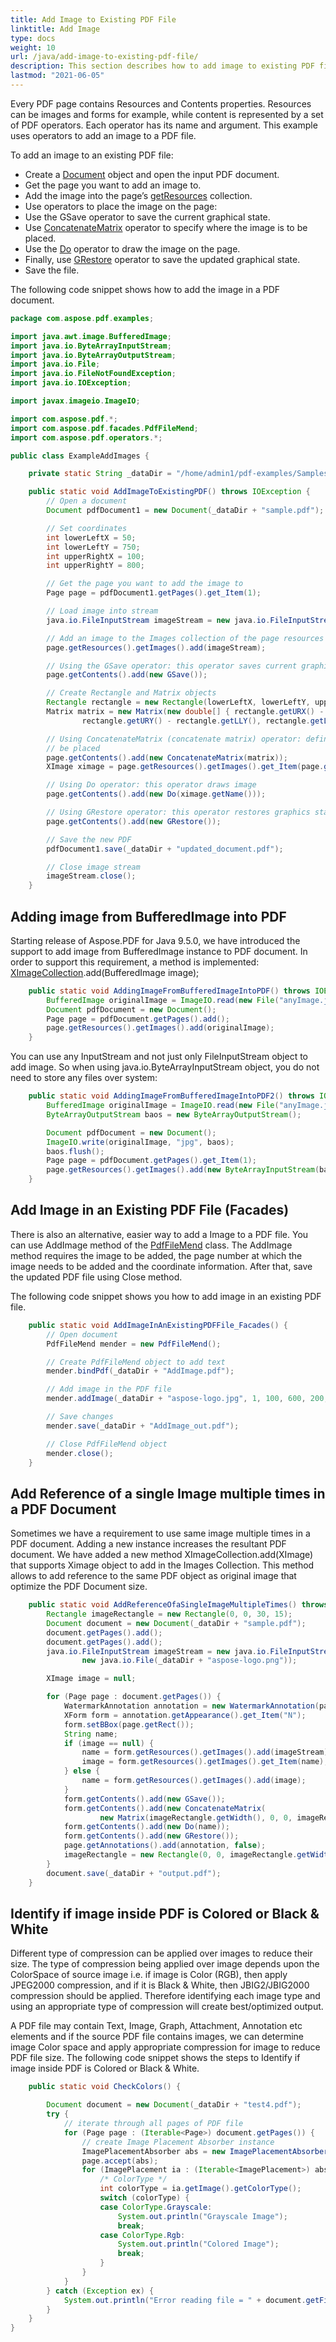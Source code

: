 ```yaml
---
title: Add Image to Existing PDF File 
linktitle: Add Image
type: docs
weight: 10
url: /java/add-image-to-existing-pdf-file/
description: This section describes how to add image to existing PDF file using Java library.
lastmod: "2021-06-05"
---
```


Every PDF page contains Resources and Contents properties. Resources can be images and forms for example, while content is represented by a set of PDF operators. Each operator has its name and argument. This example uses operators to add an image to a PDF file.

To add an image to an existing PDF file:

- Create a [Document](https://apireference.aspose.com/java/pdf/com.aspose.pdf/Document) object and open the input PDF document.
- Get the page you want to add an image to.
- Add the image into the page’s [getResources](https://apireference.aspose.com/java/pdf/com.aspose.pdf/Page#getResources--) collection.
- Use operators to place the image on the page:
- Use the GSave operator to save the current graphical state.
- Use [ConcatenateMatrix](https://apireference.aspose.com/pdf/java/com.aspose.pdf.operators.class-use/concatenatematrix) operator to specify where the image is to be placed.
- Use the [Do](https://apireference.aspose.com/pdf/java/com.aspose.pdf.operators/class-use/Do) operator to draw the image on the page.
- Finally, use [GRestore](https://apireference.aspose.com/pdf/java/com.aspose.pdf.operators.class-use/grestore) operator to save the updated graphical state.
- Save the file.

The following code snippet shows how to add the image in a PDF document.

```java
package com.aspose.pdf.examples;

import java.awt.image.BufferedImage;
import java.io.ByteArrayInputStream;
import java.io.ByteArrayOutputStream;
import java.io.File;
import java.io.FileNotFoundException;
import java.io.IOException;

import javax.imageio.ImageIO;

import com.aspose.pdf.*;
import com.aspose.pdf.facades.PdfFileMend;
import com.aspose.pdf.operators.*;

public class ExampleAddImages {

    private static String _dataDir = "/home/admin1/pdf-examples/Samples/";

    public static void AddImageToExistingPDF() throws IOException {
        // Open a document
        Document pdfDocument1 = new Document(_dataDir + "sample.pdf");

        // Set coordinates
        int lowerLeftX = 50;
        int lowerLeftY = 750;
        int upperRightX = 100;
        int upperRightY = 800;

        // Get the page you want to add the image to
        Page page = pdfDocument1.getPages().get_Item(1);

        // Load image into stream
        java.io.FileInputStream imageStream = new java.io.FileInputStream(new java.io.File(_dataDir + "logo.png"));

        // Add an image to the Images collection of the page resources
        page.getResources().getImages().add(imageStream);

        // Using the GSave operator: this operator saves current graphics state
        page.getContents().add(new GSave());

        // Create Rectangle and Matrix objects
        Rectangle rectangle = new Rectangle(lowerLeftX, lowerLeftY, upperRightX, upperRightY);
        Matrix matrix = new Matrix(new double[] { rectangle.getURX() - rectangle.getLLX(), 0, 0,
                rectangle.getURY() - rectangle.getLLY(), rectangle.getLLX(), rectangle.getLLY() });

        // Using ConcatenateMatrix (concatenate matrix) operator: defines how image must
        // be placed
        page.getContents().add(new ConcatenateMatrix(matrix));
        XImage ximage = page.getResources().getImages().get_Item(page.getResources().getImages().size());

        // Using Do operator: this operator draws image
        page.getContents().add(new Do(ximage.getName()));

        // Using GRestore operator: this operator restores graphics state
        page.getContents().add(new GRestore());

        // Save the new PDF
        pdfDocument1.save(_dataDir + "updated_document.pdf");

        // Close image stream
        imageStream.close();
    }
```

## Adding image from BufferedImage into PDF

Starting release of Aspose.PDF for Java 9.5.0, we have introduced the support to add image from BufferedImage instance to PDF document. In order to support this requirement, a method is implemented: [XImageCollection](https://apireference.aspose.com/pdf/java/com.aspose.pdf/classes/XImageCollection).add(BufferedImage image);

```java
    public static void AddingImageFromBufferedImageIntoPDF() throws IOException {
        BufferedImage originalImage = ImageIO.read(new File("anyImage.jpg"));
        Document pdfDocument = new Document();
        Page page = pdfDocument.getPages().add();
        page.getResources().getImages().add(originalImage);
    }
```
You can use any InputStream and not just only FileInputStream object to add image. So when using java.io.ByteArrayInputStream object, you do not need to store any files over system:

```java
    public static void AddingImageFromBufferedImageIntoPDF2() throws IOException {
        BufferedImage originalImage = ImageIO.read(new File("anyImage.jpg"));
        ByteArrayOutputStream baos = new ByteArrayOutputStream();

        Document pdfDocument = new Document();
        ImageIO.write(originalImage, "jpg", baos);
        baos.flush();
        Page page = pdfDocument.getPages().get_Item(1);
        page.getResources().getImages().add(new ByteArrayInputStream(baos.toByteArray()));
    }
```

## Add Image in an Existing PDF File (Facades)

There is also an alternative, easier way to add a Image to a PDF file. You can use AddImage method of the [PdfFileMend](https://apireference.aspose.com/pdf/java/com.aspose.pdf.facades/PdfFileMend) class. The AddImage method requires the image to be added, the page number at which the image needs to be added and the coordinate information. After that, save the updated PDF file using Close method. 

The following code snippet shows you how to add image in an existing PDF file.

```java
    public static void AddImageInAnExistingPDFFile_Facades() {
        // Open document
        PdfFileMend mender = new PdfFileMend();

        // Create PdfFileMend object to add text
        mender.bindPdf(_dataDir + "AddImage.pdf");

        // Add image in the PDF file
        mender.addImage(_dataDir + "aspose-logo.jpg", 1, 100, 600, 200, 700);

        // Save changes
        mender.save(_dataDir + "AddImage_out.pdf");

        // Close PdfFileMend object
        mender.close();
    }
```

## Add Reference of a single Image multiple times in a PDF Document

Sometimes we have a requirement to use same image multiple times in a PDF document. Adding a new instance increases the resultant PDF document. We have added a new method XImageCollection.add(XImage) that supports Ximage object to add in the Images Collection. This method allows to add reference to the same PDF object as original image that optimize the PDF Document size.

```java
    public static void AddReferenceOfaSingleImageMultipleTimes() throws FileNotFoundException {
        Rectangle imageRectangle = new Rectangle(0, 0, 30, 15);
        Document document = new Document(_dataDir + "sample.pdf");
        document.getPages().add();
        document.getPages().add();
        java.io.FileInputStream imageStream = new java.io.FileInputStream(
                new java.io.File(_dataDir + "aspose-logo.png"));

        XImage image = null;

        for (Page page : document.getPages()) {
            WatermarkAnnotation annotation = new WatermarkAnnotation(page, page.getRect());
            XForm form = annotation.getAppearance().get_Item("N");
            form.setBBox(page.getRect());
            String name;
            if (image == null) {
                name = form.getResources().getImages().add(imageStream);
                image = form.getResources().getImages().get_Item(name);
            } else {
                name = form.getResources().getImages().add(image);
            }
            form.getContents().add(new GSave());
            form.getContents().add(new ConcatenateMatrix(
                    new Matrix(imageRectangle.getWidth(), 0, 0, imageRectangle.getHeight(), 0, 0)));
            form.getContents().add(new Do(name));
            form.getContents().add(new GRestore());
            page.getAnnotations().add(annotation, false);
            imageRectangle = new Rectangle(0, 0, imageRectangle.getWidth() * 1.01, imageRectangle.getHeight() * 1.01);
        }
        document.save(_dataDir + "output.pdf");
    }
```

## Identify if image inside PDF is Colored or Black & White

Different type of compression can be applied over images to reduce their size. The type of compression being applied over image depends upon the ColorSpace of source image i.e. if image is Color (RGB), then apply JPEG2000 compression, and if it is Black & White, then JBIG2/JBIG2000 compression should be applied. Therefore identifying each image type and using an appropriate type of compression will create best/optimized output.

A PDF file may contain Text, Image, Graph, Attachment, Annotation etc elements and if the source PDF file contains images, we can determine image Color space and apply appropriate compression for image to reduce PDF file size. The following code snippet shows the steps to Identify if image inside PDF is Colored or Black & White.

```java
    public static void CheckColors() {

        Document document = new Document(_dataDir + "test4.pdf");
        try {
            // iterate through all pages of PDF file
            for (Page page : (Iterable<Page>) document.getPages()) {
                // create Image Placement Absorber instance
                ImagePlacementAbsorber abs = new ImagePlacementAbsorber();
                page.accept(abs);
                for (ImagePlacement ia : (Iterable<ImagePlacement>) abs.getImagePlacements()) {
                    /* ColorType */
                    int colorType = ia.getImage().getColorType();
                    switch (colorType) {
                    case ColorType.Grayscale:
                        System.out.println("Grayscale Image");
                        break;
                    case ColorType.Rgb:
                        System.out.println("Colored Image");
                        break;
                    }
                }
            }
        } catch (Exception ex) {
            System.out.println("Error reading file = " + document.getFileName());
        }
    }
}
```



